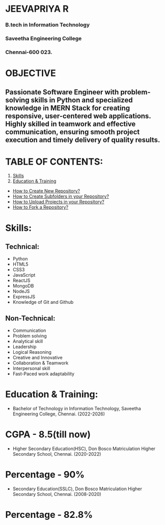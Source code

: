   #    JEEVAPRIYA R 
  ###     B.tech in Information Technology 
  ###     Saveetha Engineering College
  ###     Chennai-600 023.
  #                                                                    OBJECTIVE
  ## Passionate Software Engineer with problem-solving skills in Python and specialized knowledge in MERN Stack for creating responsive, user-centered web applications. Highly skilled in teamwork and effective communication, ensuring smooth project execution and timely delivery of quality results.
# TABLE OF CONTENTS:
1. [Skills](#Skills)
2. [Education & Training](#education--training)
- [How to Create New Repository?](#how-to-create-new-repository)
- [How to Create Subfolders in your Repository?](#how-to-create-subfolders-in-your-repository)
- [How to Upload Projects in your Repository?](#how-to-upload-projects-in-your-repository)
- [How to Fork a Repository?](#how-to-fork-a-repository)
# Skills:
## Technical:                                                           
- Python                                                            
- HTML5
- CSS3
- JavaScript
- ReactJS
- MongoDB
- NodeJS
- ExpressJS
- Knowledge of Git and Github
## Non-Technical:
- Communication 
- Problem solving 
- Analytical skill
- Leadership 
- Logical Reasoning
- Creative and Innovative
- Collaboration & Teamwork
- Interpersonal skill
- Fast-Paced work adaptability
# Education & Training:
- Bachelor of Technology in Information Technology, Saveetha Engineering College, Chennai.      (2022-2026)
# CGPA - 8.5(till now)
- Higher Secondary Education(HSC), Don Bosco Matriculation Higher Secondary School, Chennai.    (2020-2022)
# Percentage - 90%
- Secondary Education(SSLC), Don Bosco Matriculation Higher Secondary School, Chennai.          (2008-2020)
# Percentage - 82.8%

   



